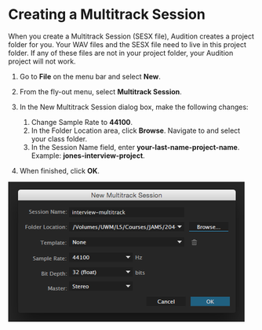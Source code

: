# Creating a Multitrack Session

When you create a Multitrack Session \(SESX file\), Audition creates a project folder for you. Your WAV files and the SESX file need to live in this project folder. If any of these files are not in your project folder, your Audition project will not work.

1. Go to **File** on the menu bar and select **New**.
2. From the fly-out menu, select **Multitrack Session**.
3. In the New Multitrack Session dialog box, make the following changes:  
   1. Change Sample Rate to **44100**.  
   2. In the Folder Location area, click **Browse**. Navigate to and select your class folder.  
   3. In the Session Name field, enter **your-last-name-project-name**. Example: **jones-interview-project**. 

4. When finished, click **OK**.

![Creating a Multitrack Session.](/assets/creating-multitrack-session.png)

